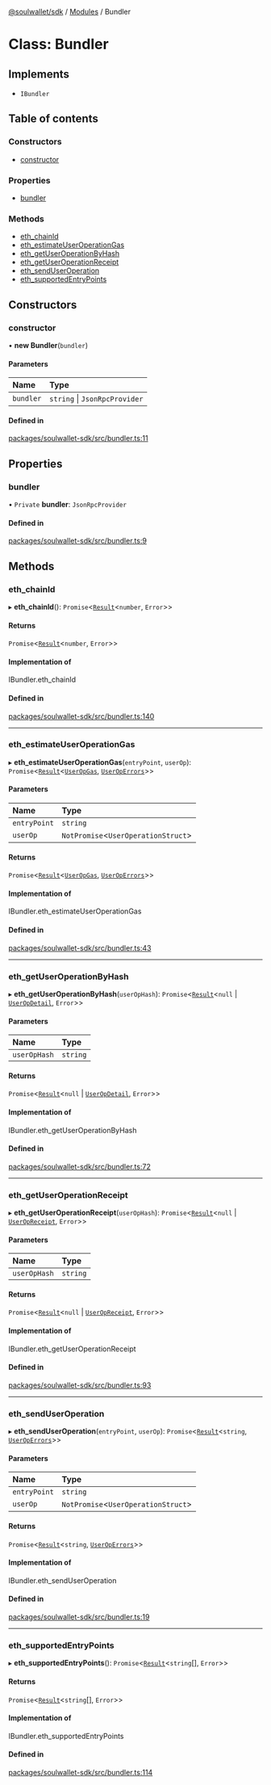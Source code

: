 [@soulwallet/sdk](../README.md) / [Modules](../modules.md) / Bundler

# Class: Bundler

## Implements

- `IBundler`

## Table of contents

### Constructors

- [constructor](Bundler.md#constructor)

### Properties

- [bundler](Bundler.md#bundler)

### Methods

- [eth\_chainId](Bundler.md#eth_chainid)
- [eth\_estimateUserOperationGas](Bundler.md#eth_estimateuseroperationgas)
- [eth\_getUserOperationByHash](Bundler.md#eth_getuseroperationbyhash)
- [eth\_getUserOperationReceipt](Bundler.md#eth_getuseroperationreceipt)
- [eth\_sendUserOperation](Bundler.md#eth_senduseroperation)
- [eth\_supportedEntryPoints](Bundler.md#eth_supportedentrypoints)

## Constructors

### constructor

• **new Bundler**(`bundler`)

#### Parameters

| Name | Type |
| :------ | :------ |
| `bundler` | `string` \| `JsonRpcProvider` |

#### Defined in

[packages/soulwallet-sdk/src/bundler.ts:11](https://github.com/proofofsoulprotocol/soulwalletlib/blob/f66010c/packages/soulwallet-sdk/src/bundler.ts#L11)

## Properties

### bundler

• `Private` **bundler**: `JsonRpcProvider`

#### Defined in

[packages/soulwallet-sdk/src/bundler.ts:9](https://github.com/proofofsoulprotocol/soulwalletlib/blob/f66010c/packages/soulwallet-sdk/src/bundler.ts#L9)

## Methods

### eth\_chainId

▸ **eth_chainId**(): `Promise`<[`Result`](../modules.md#result)<`number`, `Error`\>\>

#### Returns

`Promise`<[`Result`](../modules.md#result)<`number`, `Error`\>\>

#### Implementation of

IBundler.eth\_chainId

#### Defined in

[packages/soulwallet-sdk/src/bundler.ts:140](https://github.com/proofofsoulprotocol/soulwalletlib/blob/f66010c/packages/soulwallet-sdk/src/bundler.ts#L140)

___

### eth\_estimateUserOperationGas

▸ **eth_estimateUserOperationGas**(`entryPoint`, `userOp`): `Promise`<[`Result`](../modules.md#result)<[`UserOpGas`](../interfaces/UserOpGas.md), [`UserOpErrors`](UserOpErrors.md)\>\>

#### Parameters

| Name | Type |
| :------ | :------ |
| `entryPoint` | `string` |
| `userOp` | `NotPromise`<`UserOperationStruct`\> |

#### Returns

`Promise`<[`Result`](../modules.md#result)<[`UserOpGas`](../interfaces/UserOpGas.md), [`UserOpErrors`](UserOpErrors.md)\>\>

#### Implementation of

IBundler.eth\_estimateUserOperationGas

#### Defined in

[packages/soulwallet-sdk/src/bundler.ts:43](https://github.com/proofofsoulprotocol/soulwalletlib/blob/f66010c/packages/soulwallet-sdk/src/bundler.ts#L43)

___

### eth\_getUserOperationByHash

▸ **eth_getUserOperationByHash**(`userOpHash`): `Promise`<[`Result`](../modules.md#result)<``null`` \| [`UserOpDetail`](../interfaces/UserOpDetail.md), `Error`\>\>

#### Parameters

| Name | Type |
| :------ | :------ |
| `userOpHash` | `string` |

#### Returns

`Promise`<[`Result`](../modules.md#result)<``null`` \| [`UserOpDetail`](../interfaces/UserOpDetail.md), `Error`\>\>

#### Implementation of

IBundler.eth\_getUserOperationByHash

#### Defined in

[packages/soulwallet-sdk/src/bundler.ts:72](https://github.com/proofofsoulprotocol/soulwalletlib/blob/f66010c/packages/soulwallet-sdk/src/bundler.ts#L72)

___

### eth\_getUserOperationReceipt

▸ **eth_getUserOperationReceipt**(`userOpHash`): `Promise`<[`Result`](../modules.md#result)<``null`` \| [`UserOpReceipt`](../interfaces/UserOpReceipt.md), `Error`\>\>

#### Parameters

| Name | Type |
| :------ | :------ |
| `userOpHash` | `string` |

#### Returns

`Promise`<[`Result`](../modules.md#result)<``null`` \| [`UserOpReceipt`](../interfaces/UserOpReceipt.md), `Error`\>\>

#### Implementation of

IBundler.eth\_getUserOperationReceipt

#### Defined in

[packages/soulwallet-sdk/src/bundler.ts:93](https://github.com/proofofsoulprotocol/soulwalletlib/blob/f66010c/packages/soulwallet-sdk/src/bundler.ts#L93)

___

### eth\_sendUserOperation

▸ **eth_sendUserOperation**(`entryPoint`, `userOp`): `Promise`<[`Result`](../modules.md#result)<`string`, [`UserOpErrors`](UserOpErrors.md)\>\>

#### Parameters

| Name | Type |
| :------ | :------ |
| `entryPoint` | `string` |
| `userOp` | `NotPromise`<`UserOperationStruct`\> |

#### Returns

`Promise`<[`Result`](../modules.md#result)<`string`, [`UserOpErrors`](UserOpErrors.md)\>\>

#### Implementation of

IBundler.eth\_sendUserOperation

#### Defined in

[packages/soulwallet-sdk/src/bundler.ts:19](https://github.com/proofofsoulprotocol/soulwalletlib/blob/f66010c/packages/soulwallet-sdk/src/bundler.ts#L19)

___

### eth\_supportedEntryPoints

▸ **eth_supportedEntryPoints**(): `Promise`<[`Result`](../modules.md#result)<`string`[], `Error`\>\>

#### Returns

`Promise`<[`Result`](../modules.md#result)<`string`[], `Error`\>\>

#### Implementation of

IBundler.eth\_supportedEntryPoints

#### Defined in

[packages/soulwallet-sdk/src/bundler.ts:114](https://github.com/proofofsoulprotocol/soulwalletlib/blob/f66010c/packages/soulwallet-sdk/src/bundler.ts#L114)
